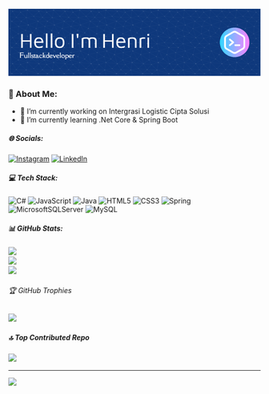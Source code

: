 ![Henri](img/background1.png)

### 💫 About Me:
- 🔭 I’m currently working on Intergrasi Logistic Cipta Solusi<br>
- 🌱 I’m currently learning  .Net Core & Spring Boot


##### 🌐 Socials:
[![Instagram](https://img.shields.io/badge/Instagram-%23E4405F.svg?logo=Instagram&logoColor=white)](https://instagram.com/bhenri01) [![LinkedIn](https://img.shields.io/badge/LinkedIn-%230077B5.svg?logo=linkedin&logoColor=white)](https://linkedin.com/in/henri-henri) 

##### 💻 Tech Stack:
![C#](https://img.shields.io/badge/c%23-%23239120.svg?style=for-the-badge&logo=csharp&logoColor=white) ![JavaScript](https://img.shields.io/badge/javascript-%23323330.svg?style=for-the-badge&logo=javascript&logoColor=%23F7DF1E) ![Java](https://img.shields.io/badge/java-%23ED8B00.svg?style=for-the-badge&logo=openjdk&logoColor=white) ![HTML5](https://img.shields.io/badge/html5-%23E34F26.svg?style=for-the-badge&logo=html5&logoColor=white) ![CSS3](https://img.shields.io/badge/css3-%231572B6.svg?style=for-the-badge&logo=css3&logoColor=white) ![Spring](https://img.shields.io/badge/spring-%236DB33F.svg?style=for-the-badge&logo=spring&logoColor=white) ![MicrosoftSQLServer](https://img.shields.io/badge/Microsoft%20SQL%20Server-CC2927?style=for-the-badge&logo=microsoft%20sql%20server&logoColor=white) ![MySQL](https://img.shields.io/badge/mysql-4479A1.svg?style=for-the-badge&logo=mysql&logoColor=white)
##### 📊 GitHub Stats:
![](https://github-readme-stats.vercel.app/api?username=henriRBT&theme=shadow_blue&hide_border=false&include_all_commits=true&count_private=false)<br/>
![](https://nirzak-streak-stats.vercel.app/?user=henriRBT&theme=shadow_blue&hide_border=false)<br/>
![](https://github-readme-stats.vercel.app/api/top-langs/?username=henriRBT&theme=shadow_blue&hide_border=false&include_all_commits=true&count_private=false&layout=compact)

###### 🏆 GitHub Trophies
![](https://github-profile-trophy.vercel.app/?username=henriRBT&theme=shadow_green&no-frame=false&no-bg=true&margin-w=4)

##### 🔝 Top Contributed Repo
![](https://github-contributor-stats.vercel.app/api?username=henriRBT&limit=5&theme=dark&combine_all_yearly_contributions=true)

---
[![](https://visitcount.itsvg.in/api?id=henriRBT&icon=0&color=0)](https://visitcount.itsvg.in)

<!-- Proudly created with GPRM ( https://gprm.itsvg.in ) -->

<!-- 
- 🔭 I’m currently working on **Intergrasi Logistic Cipta Solusi**
- 🌱 I’m currently learning **.Net Core & Spring Boot**

##### Skills
[![My Skills](https://skillicons.dev/icons?i=html,css,javascript,cs,dotnet,spring,idea)](https://skillicons.dev)

<img src="https://img.shields.io/badge/HTML5-E34F26?style=for-the-badge&logo=html5&logoColor=white" />
<img src="https://img.shields.io/badge/CSS3-1572B6?style=for-the-badge&logo=css3&logoColor=white" />
<img src="https://img.shields.io/badge/JavaScript-323330?style=for-the-badge&logo=javascript&logoColor=F7DF1E" />
<img src="https://img.shields.io/badge/C%23-239120?style=for-the-badge&logo=csharp&logoColor=white" >
<img src="https://img.shields.io/badge/.NET-512BD4?style=for-the-badge&logo=dotnet&logoColor=white" >
<img src="https://img.shields.io/badge/Spring_Boot-6DB33F?style=for-the-badge&logo=spring-boot&logoColor=white" />
<img src="https://img.shields.io/badge/Microsoft%20SQL%20Server-CC2927?style=for-the-badge&logo=microsoft%20sql%20server&logoColor=white" />
<img src="https://img.shields.io/badge/Oracle-F80000?style=for-the-badge&logo=Oracle&logoColor=white" />

##### Conect with me 
![https://www.instagram.com/bhenri01/](https://img.shields.io/badge/Instagram-E4405F?style=for-the-badge&logo=instagram&logoColor=white)  ![https://www.linkedin.com/in/henri-henri](https://img.shields.io/badge/LinkedIn-0077B5?style=for-the-badge&logo=linkedin&logoColor=white)

##### Courses
<img src="https://img.shields.io/badge/Udemy-EC5252?style=for-the-badge&logo=Udemy&logoColor=white" >

##### My Github Stats
![Henri GitHub stats](https://github-readme-stats.vercel.app/api?username=henriRBT&show_icons=true&theme=shadow_blue) -->

